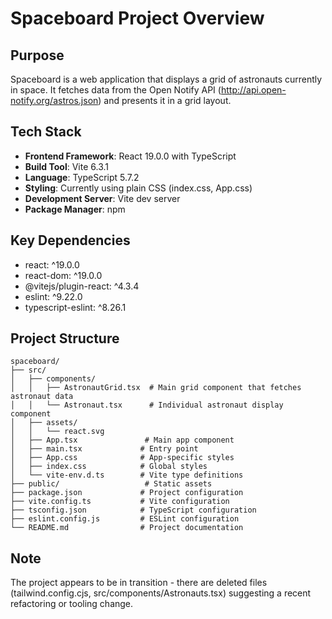 # Spaceboard Project Overview

## Purpose
Spaceboard is a web application that displays a grid of astronauts currently in space. It fetches data from the Open Notify API (http://api.open-notify.org/astros.json) and presents it in a grid layout.

## Tech Stack
- **Frontend Framework**: React 19.0.0 with TypeScript
- **Build Tool**: Vite 6.3.1
- **Language**: TypeScript 5.7.2
- **Styling**: Currently using plain CSS (index.css, App.css)
- **Development Server**: Vite dev server
- **Package Manager**: npm

## Key Dependencies
- react: ^19.0.0
- react-dom: ^19.0.0
- @vitejs/plugin-react: ^4.3.4
- eslint: ^9.22.0
- typescript-eslint: ^8.26.1

## Project Structure
```
spaceboard/
├── src/
│   ├── components/
│   │   ├── AstronautGrid.tsx  # Main grid component that fetches astronaut data
│   │   └── Astronaut.tsx      # Individual astronaut display component
│   ├── assets/
│   │   └── react.svg
│   ├── App.tsx               # Main app component
│   ├── main.tsx             # Entry point
│   ├── App.css              # App-specific styles
│   ├── index.css            # Global styles
│   └── vite-env.d.ts        # Vite type definitions
├── public/                   # Static assets
├── package.json             # Project configuration
├── vite.config.ts           # Vite configuration
├── tsconfig.json            # TypeScript configuration
├── eslint.config.js         # ESLint configuration
└── README.md                # Project documentation
```

## Note
The project appears to be in transition - there are deleted files (tailwind.config.cjs, src/components/Astronauts.tsx) suggesting a recent refactoring or tooling change.